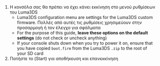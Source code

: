 1. Η κονσόλα σας θα πρέπει να έχει κάνει εκκίνηση στο μενού ρυθμίσεων του Luma3DS
   - Luma3DS configuration menu are settings for the Luma3DS custom firmware. Πολλές από αυτές τις ρυθμίσεις χρησιμεύουν στην προσαρμογή ή τον έλεγχο για σφάλματα
   - For the purpose of this guide, **leave these options on the default settings** (do not check or uncheck anything)
   - If your console shuts down when you try to power it on, ensure that you have copied `boot.firm` from the Luma3DS `.zip` to the root of your SD card
2. Πατήστε το (Start) για αποθήκευση και επανεκκίνηση
